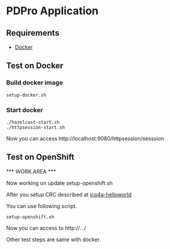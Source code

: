 # PDPro Application

## Requirements

- [Docker](https://www.docker.com/)

## Test on Docker

### Build docker image

```
setup-docker.sh
```

### Start docker 
```
./hazelcast-start.sh
./httpsession-start.sh
```

Now you can access http://localhost:9080/httpsession/sesssion


## Test on OpenShift

*** WORK AREA ***

Now working on update setup-openshift.sh

After you setup CRC described at [icp4a-helloworld](https://github.com/pdprof/icp4a-helloworld)

You can use following script. 
```
setup-openshift.sh
```

Now you can access to http://.../

Other test steps are same with docker.
